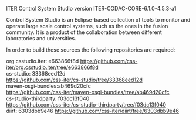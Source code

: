 ITER Control System Studio version ITER-CODAC-CORE-6.1.0-4.5.3-a1

Control System Studio is an Eclipse-based collection of tools
to monitor and operate large scale control systems, such as the
ones in the fusion community. It is a product of the collaboration
between different laboratories and universities.

In order to build these sources the following repositories are required:
				   
org.csstudio.iter: e663866f8d
<https://github.com/css-iter/org.csstudio.iter/tree/e663866f8d>  
cs-studio: 33368eed12d  
<https://github.com/css-iter/cs-studio/tree/33368eed12d>  
maven-osgi-bundles:ab469d20cfc  
<https://github.com/css-iter/maven-osgi-bundles/tree/ab469d20cfc>  
cs-studio-thirdparty: f03dc13f040  
<https://github.com/css-iter/cs-studio-thirdparty/tree/f03dc13f040>  
diirt: 6303dbb9e46
<https://github.com/css-iter/diirt/tree/6303dbb9e46>


